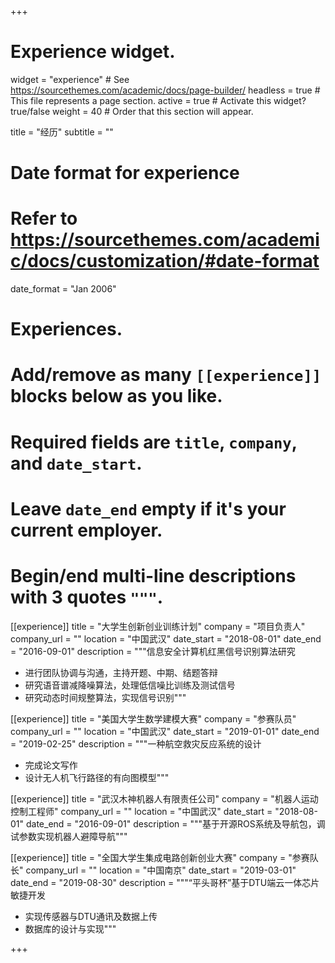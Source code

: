 +++
# Experience widget.
widget = "experience"  # See https://sourcethemes.com/academic/docs/page-builder/
headless = true  # This file represents a page section.
active = true  # Activate this widget? true/false
weight = 40  # Order that this section will appear.

title = "经历"
subtitle = ""

# Date format for experience
#   Refer to https://sourcethemes.com/academic/docs/customization/#date-format
date_format = "Jan 2006"

# Experiences.
#   Add/remove as many `[[experience]]` blocks below as you like.
#   Required fields are `title`, `company`, and `date_start`.
#   Leave `date_end` empty if it's your current employer.
#   Begin/end multi-line descriptions with 3 quotes `"""`.
[[experience]]
  title = "大学生创新创业训练计划"
  company = "项目负责人"
  company_url = ""
  location = "中国武汉"
  date_start = "2018-08-01"
  date_end = "2016-09-01"
  description = """信息安全计算机红黑信号识别算法研究 
  
  * 进行团队协调与沟通，主持开题、中期、结题答辩
  * 研究语音谱减降噪算法，处理低信噪比训练及测试信号
  * 研究动态时间规整算法，实现信号识别"""

[[experience]]
  title = "美国大学生数学建模大赛"
  company = "参赛队员"
  company_url = ""
  location = "中国武汉"
  date_start = "2019-01-01"
  date_end = "2019-02-25"
  description = """一种航空救灾反应系统的设计 
  
  * 完成论文写作
  * 设计无人机飞行路径的有向图模型"""

[[experience]]
  title = "武汉木神机器人有限责任公司"
  company = "机器人运动控制工程师"
  company_url = ""
  location = "中国武汉"
  date_start = "2018-08-01"
  date_end = "2016-09-01"
  description = """基于开源ROS系统及导航包，调试参数实现机器人避障导航"""

[[experience]]
  title = "全国大学生集成电路创新创业大赛"
  company = "参赛队长"
  company_url = ""
  location = "中国南京"
  date_start = "2019-03-01"
  date_end = "2019-08-30"
  description = """“平头哥杯”基于DTU端云一体芯片敏捷开发

  * 实现传感器与DTU通讯及数据上传
  * 数据库的设计与实现"""

+++
